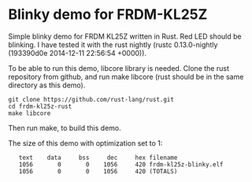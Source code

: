 Blinky demo for FRDM-KL25Z
===============

Simple blinky demo for FRDM KL25Z written in Rust. Red LED should be blinking.
I have tested it with the rust nightly (rustc 0.13.0-nightly (193390d0e 2014-12-11 22:56:54 +0000)).

To be able to run this demo, libcore library is needed. Clone the rust repository
from github, and run make libcore (rust should be in the same directory as this demo).

```
git clone https://github.com/rust-lang/rust.git
cd frdm-kl25z-rust
make libcore
```

Then run make, to build this demo.

The size of this demo with optimization set to 1:
```
   text    data     bss     dec     hex filename
   1056       0       0    1056     420 frdm-kl25z-blinky.elf
   1056       0       0    1056     420 (TOTALS)
```
